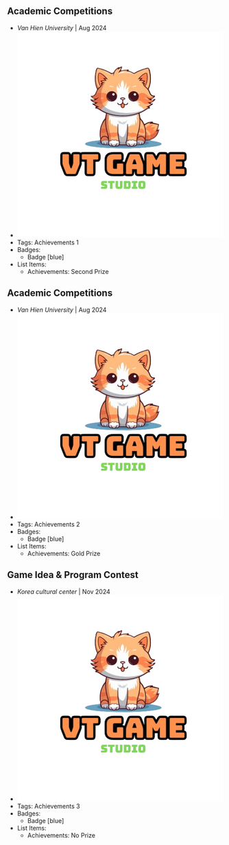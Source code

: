 ## Academic Competitions
- _Van Hien University_ | Aug 2024
- ![logo512](../assets/logo.png)
- Tags: Achievements 1
- Badges:
  - Badge [blue]
- List Items:
  - Achievements: Second Prize

## Academic Competitions
- _Van Hien University_ | Aug 2024
- ![logo512](../assets/logo.png)
- Tags: Achievements 2
- Badges:
  - Badge [blue]
- List Items:
  - Achievements: Gold Prize

## Game Idea & Program Contest
- _Korea cultural center_ | Nov 2024
- ![logo512](../assets/logo.png)
- Tags: Achievements 3
- Badges:
  - Badge [blue]
- List Items:
  - Achievements: No Prize